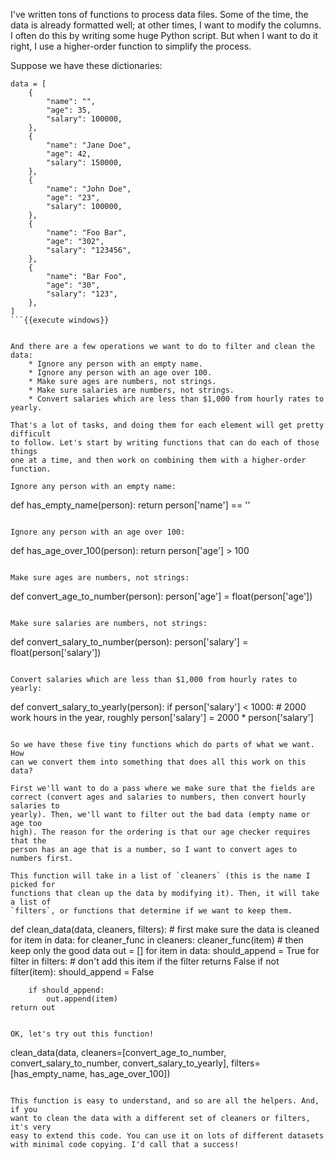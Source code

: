 I've written tons of functions to process data files. Some of the time, the
data is already formatted well; at other times, I want to modify the columns.
I often do this by writing some huge Python script. But when I want to do it
right, I use a higher-order function to simplify the process.

Suppose we have these dictionaries:

```
data = [
    {
        "name": "",
        "age": 35,
        "salary": 100000,
    },
    {
        "name": "Jane Doe",
        "age": 42,
        "salary": 150000,
    },
    {
        "name": "John Doe",
        "age": "23",
        "salary": 100000,
    },
    {
        "name": "Foo Bar",
        "age": "302",
        "salary": "123456",
    },
    {
        "name": "Bar Foo",
        "age": "30",
        "salary": "123",
    },
]
```{{execute windows}}


And there are a few operations we want to do to filter and clean the
data:
    * Ignore any person with an empty name.
    * Ignore any person with an age over 100.
    * Make sure ages are numbers, not strings.
    * Make sure salaries are numbers, not strings.
    * Convert salaries which are less than $1,000 from hourly rates to yearly.

That's a lot of tasks, and doing them for each element will get pretty difficult
to follow. Let's start by writing functions that can do each of those things
one at a time, and then work on combining them with a higher-order function.

Ignore any person with an empty name:
```
def has_empty_name(person):
    return person['name'] == ''

```{{execute windows}}

Ignore any person with an age over 100:
```
def has_age_over_100(person):
    return person['age'] > 100

```{{execute windows}}

Make sure ages are numbers, not strings:
```
def convert_age_to_number(person):
    person['age'] = float(person['age'])

```{{execute windows}}

Make sure salaries are numbers, not strings:
```
def convert_salary_to_number(person):
    person['salary'] = float(person['salary'])

```{{execute windows}}

Convert salaries which are less than $1,000 from hourly rates to yearly:
```
def convert_salary_to_yearly(person):
    if person['salary'] < 1000:
        # 2000 work hours in the year, roughly
        person['salary'] = 2000 * person['salary']

```{{execute windows}}

So we have these five tiny functions which do parts of what we want. How
can we convert them into something that does all this work on this data?

First we'll want to do a pass where we make sure that the fields are
correct (convert ages and salaries to numbers, then convert hourly salaries to
yearly). Then, we'll want to filter out the bad data (empty name or age too
high). The reason for the ordering is that our age checker requires that the
person has an age that is a number, so I want to convert ages to numbers first.

This function will take in a list of `cleaners` (this is the name I picked for
functions that clean up the data by modifying it). Then, it will take a list of
`filters`, or functions that determine if we want to keep them.

```
def clean_data(data, cleaners, filters):
    # first make sure the data is cleaned
    for item in data:
        for cleaner_func in cleaners:
            cleaner_func(item)
    # then keep only the good data
    out = []
    for item in data:
        should_append = True
        for filter in filters:
            # don't add this item if the filter returns False
            if not filter(item):
                should_append = False

        if should_append:
            out.append(item)
    return out
```{{execute windows}}

OK, let's try out this function!

```
clean_data(data,
    cleaners=[convert_age_to_number, convert_salary_to_number, convert_salary_to_yearly],
    filters=[has_empty_name, has_age_over_100])
```{{execute windows}}

This function is easy to understand, and so are all the helpers. And, if you
want to clean the data with a different set of cleaners or filters, it's very
easy to extend this code. You can use it on lots of different datasets
with minimal code copying. I'd call that a success!
